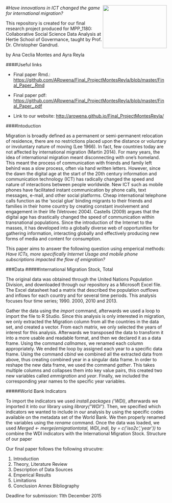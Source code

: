﻿
[<img src="https://www.hertie-school.org/uploads/pics/HSG_Logo_rgb_33c6f5.jpg" align="right" height="135" width ="200"/>](http://www.hertie-school.org/)
<i>
#Have innovations in ICT changed the game for international migration?
</i>

This repository is created for our final research project produced for MPP_1180: Collaborative Social Science Data Analysis at Hertie School of Govermance, taught by Prof. Dr. Christopher Gandrud. 

by Ana Ceclia Montes and Ayra Reyla

####Useful links 

- Final paper Rmd.: https://github.com/ARowena/Final_ProjectMontesReyla/blob/master/Final_Paper_.Rmd
- Final paper pdf: https://github.com/ARowena/Final_ProjectMontesReyla/blob/master/Final_Paper_.pdf

- Link to our website: http://arowena.github.io/Final_ProjectMontesReyla/ 

####Intoduction

Migration is broadly defined as a permanent or semi-permanent relocation of residence, there are no restrictions placed upon the distance or voluntary or involuntary nature of moving (Lee 1966). In fact, few countries today are not affected by international migration (Martin 2014). For many years, the idea of international migration meant disconnecting with one’s homeland. This meant the process of communication with friends and family left behind was a slow process, often via hand written letters. However, since the dawn the digital age at the start of the 20th century information and communication technology (ICT) has radically changed the speed and nature of interactions between people worldwide. New ICT such as mobile phones have facilitated instant communication by phone calls, text messages, e-mail, and other social platforms. Cheap international telephone calls function as the ‘social glue’ binding migrants to their friends and families in their home country by creating constant involvement and engagement in their life (Vetrovec 2004). Castells (2009) argues that the digital age has drastically changed the speed of communication within transnational populations. Since the introduction of the Internet to the masses, it has developed into a globally diverse web of opportunities for gathering information, interacting globally and effectively producing new forms of media and content for consumption.

This paper aims to answer the following question using emperical methods: <i> Have ICTs, more specifically Internet Usage and mobile phone subscriptions impacted the flow of emigration?</i>

###Data 
#####International Migration Stock, Total

The original data was obtained through the United Nations Population Division, and downloaded through our repository as a Microsoft Excel file. The Excel datasheet had a matrix that described the population outflows and inflows for each country and for several time periods. This analysis focuses four time series; 1990. 2000, 2010 and 2013. 

Gather the data using the *import* command, afterwards we used a loop to import the file to R Studio. Since this analysis is only interested in migration, we only extracted the Migration column from all the countries in the data set, and created a vector. From each matrix, we only selected the years of interest for this analysis. Afterwards we transposed the data to transform it into a more usable and readable format, and then we declared it as a data frame. Using the command *callnames*, we renamed each column appropriately. We ended the loop by assigned each year to a specific data frame. Using the command *cbind* we combined all the extracted data from above, thus creating combined year in a singular data frame. In order to reshape the new data frame, we used the command *gather*. This takes multiple columns and collapses them into key value pairs, this created two new variables called _emmigration_ and _year_. Finally, we included the corresponding year names to the specific year variables. 

#####World Bank Indicators

To import the indicators we used *install.packages ('WDI)*, afterwards we imported it into our library using *library("WDI")*. Then, we specified which indicators we wanted to include in our analysis by using the specific codes available on the metadata set of the World Bank. We then properly renamed the variables using the *rename* command. Once the data was loaded, we used *Merged <- merge(emigrationtotal, WDI_indi, by = c('iso2c','year'))* to combine the WDI indicators with the International Migration Stock.
Structure of our paper

Our final paper follows the following strucutre:

1. Introduction
2. Theory, Literature Review
3. Description of Data Sources
4. Emperical Results 
5. Limitations
6. Conclusion
Annex Bibliography


Deadline for submission: 11th December 2015

